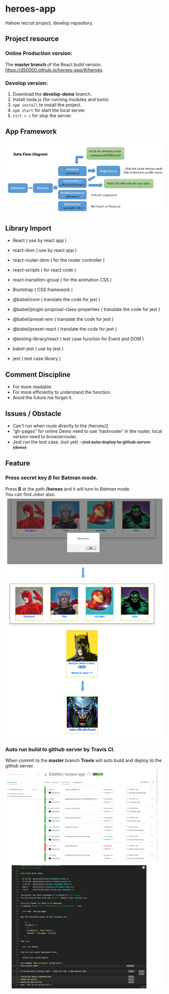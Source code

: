 
# heroes-app
Hahow recruit project, develop repository.


## Project resource
### Online Production version:  
The **master branch** of the React build version.  
https://d50000.github.io/heroes-app/#/heroes  

### Develop version:
1. Download the **develop-demo** branch.
2. Install node.js (for running modules and tools)
3. `npm install` to install the project.
4. `npm start` for start the local server.
5. `ctrl + c` for stop the server.


## App Framework
![](https://github.com/D50000/heroes-app/blob/master/structure.png)


## Library Import
- React ( use by react app )
- react-dom ( use by react app )
- react-router-dom ( for the router controller )
- react-scripts ( for react code )
- react-transition-group ( for the animation CSS )
- Bootstrap ( CSS framework )

- @babel/core ( translate the code for jest )
- @babel/plugin-proposal-class-properties ( translate the code for jest )
- @babel/preset-env ( translate the code for jest )
- @babel/preset-react ( translate the code for jest )
- @testing-library/react ( test case function for Event and DOM  )
- babel-jest ( use by jest )
- jest ( test case library )


## Comment Discipline
- For more readable.
- For more efficiently to understand the function.
- Avoid the future me forget it.


## Issues / Obstacle
- Can't run when route directly to the /heroes/2
- “gh-pages” for online Demo need to use ‘hashrouter’ in the router, local version need to browserrouter. 
- Jest run the test case. (not yet)
~~- jest auto deploy to github server. (done)~~


## Feature
### Press secret key *B* for Batman mode.
Press **B** at the path **/heroes** and it will turn to *Batman* mode.  
You can find *Joker* also.
![](https://github.com/D50000/heroes-app/blob/master/pressB.png)


### Auto run build to github server by Travis CI.
When commit to the **master** branch **Travis** will auto build and deploy to the github server.
![](https://github.com/D50000/heroes-app/blob/master/travis.png)
